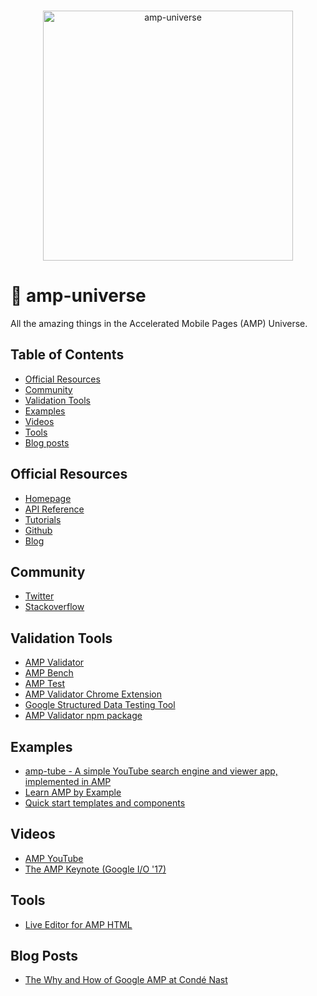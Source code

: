 <p align="center">
  <br>
  <img width="400" src="https://rawgit.com/jeffjose/amp-universe/master/logo-blue.png" alt="amp-universe">
  <br>
</p>


🌌 amp-universe
===============

All the amazing things in the Accelerated Mobile Pages (AMP) Universe.

## Table of Contents
- [Official Resources](#official-resources)
- [Community](#community)
- [Validation Tools](#validation-tools)
- [Examples](#examples)
- [Videos](#videos)
- [Tools](#tools)
- [Blog posts](#blog-posts)

## Official Resources
* [Homepage](https://ampproject.org)
* [API Reference](https://ampproject.org/docs/reference/components)
* [Tutorials](https://ampproject.org/docs/tutorials/create)
* [Github](https://github.com/ampproject/amphtml)
* [Blog](https://amphtml.wordpress.com/)

## Community
* [Twitter](https://twitter.com/amphtml)
* [Stackoverflow](https://stackoverflow.com/questions/tagged/amp-html)

## Validation Tools
* [AMP Validator](https://validator.ampproject.org/)
* [AMP Bench](https://ampbench.appspot.com/)
* [AMP Test](https://search.google.com/test/amp)
* [AMP Validator Chrome Extension](https://chrome.google.com/webstore/detail/amp-validator/nmoffdblmcmgeicmolmhobpoocbbmknc?hl=en)
* [Google Structured Data Testing Tool](https://search.google.com/structured-data/testing-tool)
* [AMP Validator npm package](https://www.npmjs.com/package/amphtml-validator)

## Examples
* [amp-tube - A simple YouTube search engine and viewer app, implemented in AMP](https://tomayac.github.io/amp-tube/)
* [Learn AMP by Example](https://ampbyexample.com)
* [Quick start templates and components](https://ampstart.com)

## Videos
* [AMP YouTube](https://www.youtube.com/c/TheAMPProject)
* [The AMP Keynote (Google I/O '17)](https://www.youtube.com/watch?v=BGyF5Uh3w1M)

## Tools
* [Live Editor for AMP HTML](https://ampb.in)

## Blog Posts
* [The Why and How of Google AMP at Condé Nast](https://technology.condenast.com/story/the-why-and-how-of-google-amp-at-conde-nast)
